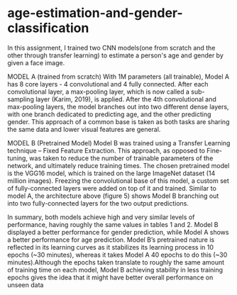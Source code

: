 # age-estimation-and-gender-classification

In this assignment, I trained two CNN models(one from scratch and the other through transfer learning) to estimate a person's age and gender by given a face image. 

MODEL A (trained from scratch)
With 1M parameters (all trainable), Model A has 8 core layers - 4 convolutional and 4 fully connected. After each convolutional layer, a max-pooling layer, which is now called a sub-sampling layer (Karim, 2019), is applied. After the 4th convolutional and max-pooling layers, the model branches out into two different dense layers, with one branch dedicated to predicting age, and the other predicting gender. This approach of a common base is taken as both tasks are sharing the same data and lower visual features are general.


MODEL B (Pretrained Model)
Model B was trained using a Transfer Learning technique – Fixed Feature Extraction. This approach, as opposed to Fine-tuning, was taken to reduce the number of trainable 
parameters of the network, and ultimately reduce training times. The chosen pretrained model is the VGG16 model, which is trained on the large ImageNet dataset (14 million 
images). Freezing the convolutional base of this model, a custom set of fully-connected layers were added on top of it and trained. Similar to model A, the architecture above 
(figure 5) shows Model B branching out into two fully-connected layers for the two output predictions.

In summary, both models achieve high and very similar levels of performance, having roughly the same values in tables 1 and 2. Model B displayed a better performance for gender prediction, while Model A shows a better performance for age prediction. Model B’s pretrained nature is reflected in its learning curves as it stabilizes its learning 
process in 10 epochs (~30 minutes), whereas it takes Model A 40 epochs to do this (~30 minutes).Although the epochs taken translate to roughly the same amount of training time on each model, Model B achieving stability in less training epochs gives the idea that it might have better overall performance on unseen data
